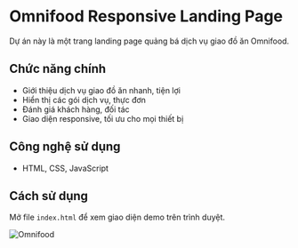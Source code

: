 # Omnifood Responsive Landing Page

Dự án này là một trang landing page quảng bá dịch vụ giao đồ ăn Omnifood.

## Chức năng chính

- Giới thiệu dịch vụ giao đồ ăn nhanh, tiện lợi
- Hiển thị các gói dịch vụ, thực đơn
- Đánh giá khách hàng, đối tác
- Giao diện responsive, tối ưu cho mọi thiết bị

## Công nghệ sử dụng

- HTML, CSS, JavaScript

## Cách sử dụng

Mở file `index.html` để xem giao diện demo trên trình duyệt.

![Omnifood](https://github.com/user-attachments/assets/2b258f53-2efc-42e6-9f91-08ffab134962)
